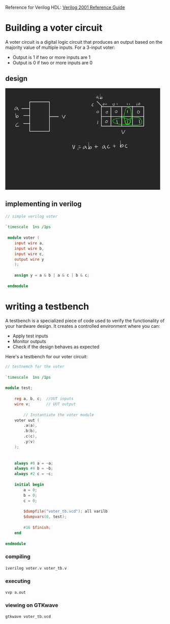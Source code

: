 Reference for Verilog HDL: [Verilog 2001 Reference Guide](https://sutherland-hdl.com/pdfs/verilog_2001_ref_guide.pdf)

# Building a voter circuit

A voter circuit is a digital logic circuit that produces an output based on the majority value of multiple inputs. For a 3-input voter:

- Output is 1 if two or more inputs are 1
- Output is 0 if two or more inputs are 0

## design

![alt text](image.png)

## implementing in verilog

```verilog
// simple verilog voter

`timescale  1ns /1ps

 module voter (
    input wire a,
    input wire b,
    input wire c,
    output wire y
    );

    assign y = a & b | a & c | b & c;

 endmodule
```

# writing a testbench

A testbench is a specialized piece of code used to verify the functionality of your hardware design. It creates a controlled environment where you can:

- Apply test inputs
- Monitor outputs
- Check if the design behaves as expected

Here's a testbench for our voter circuit:

```verilog
// testnemch for the voter

`timescale  1ns /1ps

module test;

    reg a, b, c;  //UUT inputs
    wire v;       // UUT output

        // Instantiate the voter module
    voter uut (
        .a(a),
        .b(b),
        .c(c),
        .y(v)
    );


    always #8 a = ~a;
    always #4 b = ~b;
    always #2 c = ~c;

    initial begin
        a = 0;
        b = 0;
        c = 0;

        $dumpfile("voter_tb.vcd"); all varilb
        $dumpvars(0, test);

        #16 $finish;
    end

endmodule
```

### compiling  
`iverilog voter.v voter_tb.v`
### executing
`vvp a.out`

### viewing on GTKwave 
`gtkwave voter_tb.vcd`